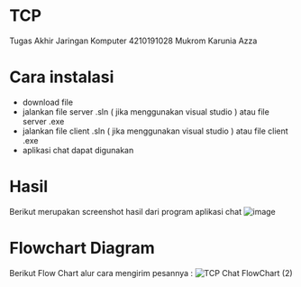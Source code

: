# TCP
Tugas Akhir Jaringan Komputer
4210191028 Mukrom Karunia Azza

# Cara instalasi
- download file
- jalankan file server .sln ( jika menggunakan visual studio ) atau file server .exe
- jalankan file client  .sln ( jika menggunakan visual studio ) atau file client .exe
- aplikasi chat dapat digunakan

# Hasil 
Berikut merupakan screenshot hasil dari program aplikasi chat
![image](https://user-images.githubusercontent.com/63990352/124854359-69231d80-dfd1-11eb-958d-87d9e40a4b66.png)


# Flowchart Diagram
Berikut Flow Chart alur cara mengirim pesannya :
![TCP Chat FlowChart (2)](https://user-images.githubusercontent.com/63990352/125112550-865f0580-e111-11eb-9d1b-8fe15b375e16.png)


